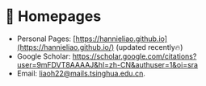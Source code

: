 # 📎 Homepages
- Personal Pages: [https://hannieliao.github.io](https://hannieliao.github.io/) (updated recently🔥)
- Google Scholar: https://scholar.google.com/citations?user=9mFDVT8AAAAJ&hl=zh-CN&authuser=1&oi=sra
- Email: [liaoh22@mails.tsinghua.edu.cn](mailto:liaoh22@mails.tsinghua.edu.cn).
<!-- - Linkedin: https://www.linkedin.com/in/rayeren -->
<!--- DBLP: https://dblp.org/pid/75/6568-6.html -->
